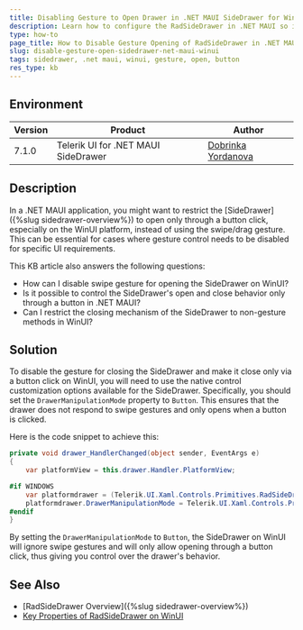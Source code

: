 ```yaml
---
title: Disabling Gesture to Open Drawer in .NET MAUI SideDrawer for WinUI
description: Learn how to configure the RadSideDrawer in .NET MAUI so it can only be opened through a button click on WinUI, disabling the gesture control.
type: how-to
page_title: How to Disable Gesture Opening of RadSideDrawer in .NET MAUI on WinUI
slug: disable-gesture-open-sidedrawer-net-maui-winui
tags: sidedrawer, .net maui, winui, gesture, open, button
res_type: kb
---
```


## Environment

| Version | Product | Author | 
| --- | --- | ---- | 
| 7.1.0 | Telerik UI for .NET MAUI SideDrawer| [Dobrinka Yordanova](https://www.telerik.com/blogs/author/dobrinka-yordanova)| 

## Description

In a .NET MAUI application, you might want to restrict the [SideDrawer]({%slug sidedrawer-overview%}) to open only through a button click, especially on the WinUI platform, instead of using the swipe/drag gesture. This can be essential for cases where gesture control needs to be disabled for specific UI requirements.

This KB article also answers the following questions:
- How can I disable swipe gesture for opening the SideDrawer on WinUI?
- Is it possible to control the SideDrawer's open and close behavior only through a button in .NET MAUI?
- Can I restrict the closing mechanism of the SideDrawer to non-gesture methods in WinUI?

## Solution

To disable the gesture for closing the SideDrawer and make it close only via a button click on WinUI, you will need to use the native control customization options available for the SideDrawer. Specifically, you should set the `DrawerManipulationMode` property to `Button`. This ensures that the drawer does not respond to swipe gestures and only opens when a button is clicked.

Here is the code snippet to achieve this:

```csharp
private void drawer_HandlerChanged(object sender, EventArgs e)
{
    var platformView = this.drawer.Handler.PlatformView;

#if WINDOWS
    var platformdrawer = (Telerik.UI.Xaml.Controls.Primitives.RadSideDrawer)platformView;
    platformdrawer.DrawerManipulationMode = Telerik.UI.Xaml.Controls.Primitives.DrawerManipulationMode.Button;
#endif
}
```

By setting the `DrawerManipulationMode` to `Button`, the SideDrawer on WinUI will ignore swipe gestures and will only allow opening through a button click, thus giving you control over the drawer's behavior.

## See Also

- [RadSideDrawer Overview]({%slug sidedrawer-overview%})
- [Key Properties of RadSideDrawer on WinUI](https://docs.telerik.com/devtools/winui/controls/radsidedrawer/key-properties)
